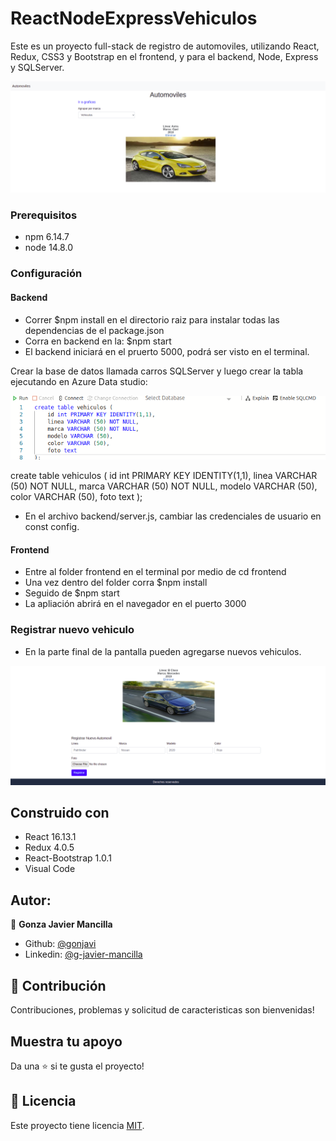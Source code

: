 # ReactNodeExpressVehiculos

Este es un proyecto full-stack de registro de automoviles, utilizando React, Redux, CSS3 y Bootstrap en el frontend, y para el backend, Node, Express y SQLServer.

![screenshot](./screenshot.png)


### Prerequisitos
- npm 6.14.7
- node 14.8.0

### Configuración

#### Backend
- Correr $npm install    en el directorio raiz  para instalar todas las dependencias de el package.json 
- Corra en backend en la: $npm start
- El backend iniciará en el pruerto 5000, podrá ser visto en el terminal.

Crear la base de datos llamada carros SQLServer y luego crear la tabla ejecutando en Azure Data studio:

![screenshot](./creartabla.png)

create table vehiculos (
    id int PRIMARY KEY IDENTITY(1,1),
    linea VARCHAR (50) NOT NULL,
    marca VARCHAR (50) NOT NULL,
    modelo VARCHAR (50),
    color VARCHAR (50),
    foto text
);

- En el archivo backend/server.js, cambiar las credenciales de usuario en const config.

#### Frontend
- Entre al folder frontend en el terminal por medio de cd frontend
- Una vez dentro del folder corra $npm install
- Seguido de $npm start
- La apliación abrirá en el navegador en el puerto 3000

### Registrar nuevo vehiculo

- En la parte final de la pantalla pueden agregarse nuevos vehiculos.

![screenshot](./registrar.png)


## Construido con

- React 16.13.1
- Redux 4.0.5
- React-Bootstrap 1.0.1
- Visual Code


## Autor:
👤 **Gonza Javier Mancilla**

- Github: [@gonjavi](https://github.com/gonjavi)
- Linkedin: [@g-javier-mancilla](https://www.linkedin.com/in/g-mancillla)

## 🤝 Contribución

Contribuciones, problemas y solicitud de caracteristicas son bienvenidas!


## Muestra tu apoyo

Da una ⭐️ si te gusta el proyecto!


## 📝 Licencia

Este proyecto tiene licencia [MIT](lic.url).

